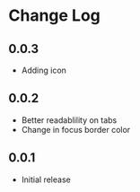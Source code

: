 # Change Log

## 0.0.3

- Adding icon

## 0.0.2

- Better readablility on tabs
- Change in focus border color

## 0.0.1

- Initial release
